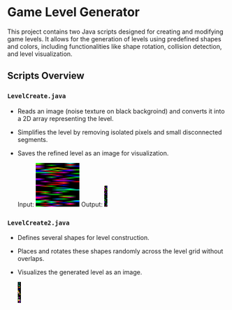 # Game Level Generator

This project contains two Java scripts designed for creating and modifying game levels. It allows for the generation of levels using predefined shapes and colors, including functionalities like shape rotation, collision detection, and level visualization.

## Scripts Overview

### `LevelCreate.java`

- Reads an image (noise texture on black backgroind) and converts it into a 2D array representing the level.
- Simplifies the level by removing isolated pixels and small disconnected segments.
- Saves the refined level as an image for visualization.
  
  Input:
  <img src="Noise.png" width="100" height="100">
  Output:
  ![image](output.png)

### `LevelCreate2.java`

- Defines several shapes for level construction.
- Places and rotates these shapes randomly across the level grid without overlaps.
- Visualizes the generated level as an image.
  
  ![image](level_image.png)
